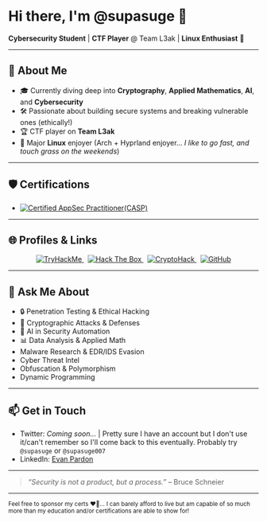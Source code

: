 <!--
**supasuge/supasuge** is a ✨ special ✨ repository because its `README.md` appears on my GitHub profile.
-->

# Hi there, I'm **@supasuge** 👋

**Cybersecurity Student** | **CTF Player** @ Team L3ak | **Linux Enthusiast** 🐧

---

## 🔭 About Me
- 🎓 Currently diving deep into **Cryptography**, **Applied Mathematics**, **AI**, and **Cybersecurity**
- 🛠️ Passionate about building secure systems and breaking vulnerable ones (ethically!)
- 🏆 CTF player on **Team L3ak**
- 🐧 Major **Linux** enjoyer (Arch + Hyprland enjoyer... *I like to go fast, and touch grass on the weekends*)

---

## 🛡️ Certifications
- [![Certified AppSec Practitioner(CASP)](https://img.shields.io/badge/Certified%20AppSec-Practitioner-blue?style=flat&logo=OWASP&logoColor=white)](https://secops.group/product/certified-application-security-practitioner/)

---

## 🌐 Profiles & Links
<p align="center">
  <a href="https://tryhackme.com/p/supasuge" target="_blank">
    <img alt="TryHackMe" src="https://img.shields.io/badge/TryHackMe-supasuge-5232E7?style=flat&logo=tryhackme&logoColor=white" />
  </a>
  &nbsp;
  <a href="https://app.hackthebox.com/profile/1492227" target="_blank">
    <img alt="Hack The Box" src="https://img.shields.io/badge/HackTheBox-supasuge-101010?style=flat&logo=hackthebox&logoColor=84FA86" />
  </a>
  &nbsp;
  <a href="https://cryptohack.org/user/gxdqpardo/" target="_blank">
    <img alt="CryptoHack" src="https://img.shields.io/badge/CryptoHack-gxdqpardo-007ACC?style=flat&logo=cryptohack&logoColor=white" />
  </a>
  &nbsp;
  <a href="https://github.com/supasuge" target="_blank">
    <img alt="GitHub" src="https://img.shields.io/badge/GitHub-supasuge-181717?style=flat&logo=github&logoColor=white" />
  </a>
</p>

---

## 💬 Ask Me About
- 🔒 Penetration Testing & Ethical Hacking
- 🔑 Cryptographic Attacks & Defenses
- 🤖 AI in Security Automation
- 📊 Data Analysis & Applied Math
- Malware Research & EDR/IDS Evasion
- Cyber Threat Intel
- Obfuscation & Polymorphism
- Dynamic Programming

---

## 📫 Get in Touch
- Twitter: *Coming soon...* | Pretty sure I have an account but I don't use it/can't remember so I'll come back to this eventually. Probably try `@supasuge` or `@supasuge007`
- LinkedIn: [Evan Pardon](https://www.linkedin.com/in/evan-pardon)

---

> *“Security is not a product, but a process.”* – Bruce Schneier

---

<small>Feel free to sponsor my certs ❤️‍🔥... I can barely afford to live but am capable of so much more than my education and/or certifications are able to show for!</small>
